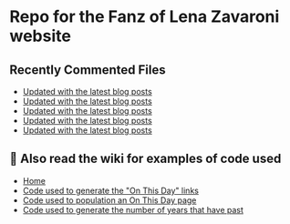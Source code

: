# Repo for the Fanz of Lena Zavaroni website

## Recently Commented Files
<!-- BLOG-POST-LIST:START -->
- [Updated with the latest blog posts](https://github.com/FanzOfLenaZavaroni/fanzoflenazavaroni.github.io/commit/9391f55212c5726dbafa96a877ebdb4fa54b4489)
- [Updated with the latest blog posts](https://github.com/FanzOfLenaZavaroni/fanzoflenazavaroni.github.io/commit/3b9ee9f03272ca3cba2191691864dbe576ecfc63)
- [Updated with the latest blog posts](https://github.com/FanzOfLenaZavaroni/fanzoflenazavaroni.github.io/commit/4b497b525712894cb0734c1dbd93c5403a101bc5)
- [Updated with the latest blog posts](https://github.com/FanzOfLenaZavaroni/fanzoflenazavaroni.github.io/commit/cda8093cb2691a025416144cb7bfa23dd7c3dc6b)
- [Updated with the latest blog posts](https://github.com/FanzOfLenaZavaroni/fanzoflenazavaroni.github.io/commit/b8065eea40e3b2b94e58490545d6f1da96c1cc10)
<!-- BLOG-POST-LIST:END -->

## :notebook: Also read the wiki for examples of code used
* [Home](https://github.com/FanzOfLenaZavaroni/fanzoflenazavaroni.github.io/wiki)
* [Code used to generate the "On This Day" links](https://github.com/FanzOfLenaZavaroni/fanzoflenazavaroni.github.io/wiki/On-This-Day-Code)
* [Code used to population an On This Day page](https://github.com/FanzOfLenaZavaroni/fanzoflenazavaroni.github.io/wiki/Code-used-to-population-an-On-This-Day-page)
* [Code used to generate the number of years that have past](https://github.com/FanzOfLenaZavaroni/fanzoflenazavaroni.github.io/wiki/Number-of-years-gone-by-code)
